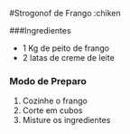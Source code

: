 #Strogonof de Frango :chiken

###Ingredientes
* 1 Kg de peito de frango
* 2 latas de creme de leite

### Modo de Preparo
1. Cozinhe o frango
2. Corte em cubos
3. Misture os ingredientes



